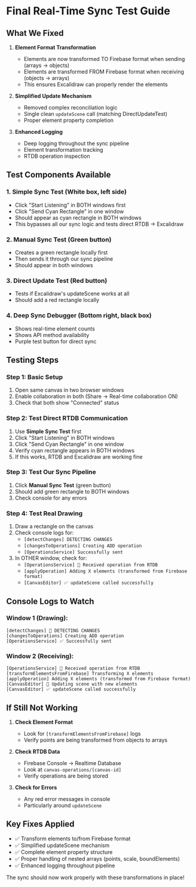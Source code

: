 # Final Real-Time Sync Test Guide

## What We Fixed

1. **Element Format Transformation**
   - Elements are now transformed TO Firebase format when sending (arrays → objects)
   - Elements are transformed FROM Firebase format when receiving (objects → arrays)
   - This ensures Excalidraw can properly render the elements

2. **Simplified Update Mechanism**
   - Removed complex reconciliation logic
   - Single clean `updateScene` call (matching DirectUpdateTest)
   - Proper element property completion

3. **Enhanced Logging**
   - Deep logging throughout the sync pipeline
   - Element transformation tracking
   - RTDB operation inspection

## Test Components Available

### 1. **Simple Sync Test** (White box, left side)
- Click "Start Listening" in BOTH windows first
- Click "Send Cyan Rectangle" in one window
- Should appear as cyan rectangle in BOTH windows
- This bypasses all our sync logic and tests direct RTDB → Excalidraw

### 2. **Manual Sync Test** (Green button)
- Creates a green rectangle locally first
- Then sends it through our sync pipeline
- Should appear in both windows

### 3. **Direct Update Test** (Red button)
- Tests if Excalidraw's updateScene works at all
- Should add a red rectangle locally

### 4. **Deep Sync Debugger** (Bottom right, black box)
- Shows real-time element counts
- Shows API method availability
- Purple test button for direct sync

## Testing Steps

### Step 1: Basic Setup
1. Open same canvas in two browser windows
2. Enable collaboration in both (Share → Real-time collaboration ON)
3. Check that both show "Connected" status

### Step 2: Test Direct RTDB Communication
1. Use **Simple Sync Test** first
2. Click "Start Listening" in BOTH windows
3. Click "Send Cyan Rectangle" in one window
4. Verify cyan rectangle appears in BOTH windows
5. If this works, RTDB and Excalidraw are working fine

### Step 3: Test Our Sync Pipeline
1. Click **Manual Sync Test** (green button)
2. Should add green rectangle to BOTH windows
3. Check console for any errors

### Step 4: Test Real Drawing
1. Draw a rectangle on the canvas
2. Check console logs for:
   - `[detectChanges] DETECTING CHANGES`
   - `[changesToOperations] Creating ADD operation`
   - `[OperationsService] Successfully sent`
3. In OTHER window, check for:
   - `[OperationsService] 📡 Received operation from RTDB`
   - `[applyOperation] Adding X elements (transformed from Firebase format)`
   - `[CanvasEditor] ✅ updateScene called successfully`

## Console Logs to Watch

### Window 1 (Drawing):
```
[detectChanges] 🔎 DETECTING CHANGES
[changesToOperations] Creating ADD operation
[OperationsService] ✅ Successfully sent
```

### Window 2 (Receiving):
```
[OperationsService] 📡 Received operation from RTDB
[transformElementsFromFirebase] Transforming X elements
[applyOperation] Adding X elements (transformed from Firebase format)
[CanvasEditor] 🎨 Updating scene with new elements
[CanvasEditor] ✅ updateScene called successfully
```

## If Still Not Working

1. **Check Element Format**
   - Look for `[transformElementsFromFirebase]` logs
   - Verify points are being transformed from objects to arrays

2. **Check RTDB Data**
   - Firebase Console → Realtime Database
   - Look at `canvas-operations/[canvas-id]`
   - Verify operations are being stored

3. **Check for Errors**
   - Any red error messages in console
   - Particularly around `updateScene`

## Key Fixes Applied

- ✅ Transform elements to/from Firebase format
- ✅ Simplified updateScene mechanism
- ✅ Complete element property structure
- ✅ Proper handling of nested arrays (points, scale, boundElements)
- ✅ Enhanced logging throughout pipeline

The sync should now work properly with these transformations in place!
